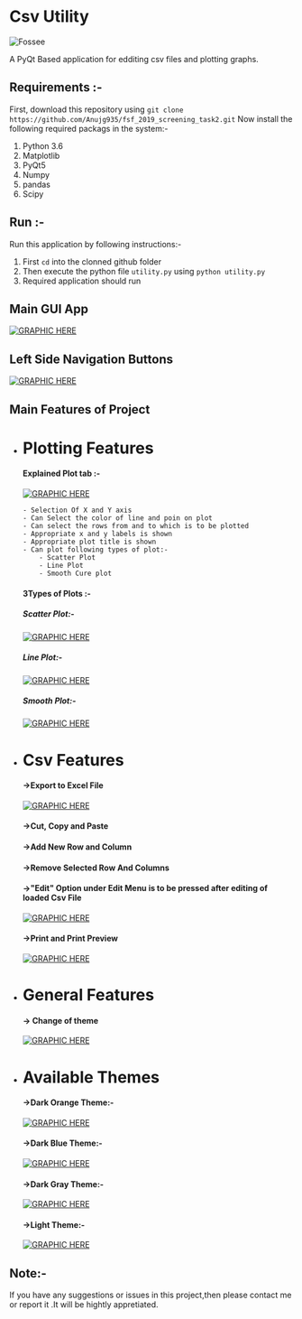 # Csv Utility
<img src="https://fossee.in/sites/all/themes/software_responsive_theme/img/logo.png" alt="Fossee">

A PyQt Based application for edditing csv files and plotting graphs.

## Requirements :-
First, download this repository using `git clone https://github.com/Anujg935/fsf_2019_screening_task2.git`
Now install the following required packags in the system:-
1) Python 3.6
2) Matplotlib
3) PyQt5
4) Numpy
5) pandas
6) Scipy

## Run :-
Run this application by following instructions:-
 1) First `cd` into the clonned github folder
 2) Then execute the python file `utility.py` using `python utility.py`
 3) Required application should run

## Main GUI App
[![GRAPHIC HERE](https://github.com/Anujg935/fsf_2019_screening_task2/blob/master/examples/software.png?raw=true)]()

## Left Side Navigation Buttons
[![GRAPHIC HERE](https://github.com/Anujg935/fsf_2019_screening_task2/blob/master/examples/Navigation_Button.png?raw=true)]()

## Main Features of Project 
  - # Plotting Features
    #### Explained Plot tab :-
      [![GRAPHIC HERE](https://github.com/Anujg935/fsf_2019_screening_task2/blob/master/examples/plotExplained.png?raw=true)]()
      
        - Selection Of X and Y axis
        - Can Select the color of line and poin on plot
        - Can select the rows from and to which is to be plotted
        - Appropriate x and y labels is shown
        - Appropriate plot title is shown
        - Can plot following types of plot:-
            - Scatter Plot
            - Line Plot
            - Smooth Cure plot
            
      #### 3Types of Plots :-
       ##### Scatter Plot:-
       [![GRAPHIC HERE](https://github.com/Anujg935/fsf_2019_screening_task2/blob/master/examples/scatter_plot.PNG?raw=true)]()
       ##### Line Plot:-
       [![GRAPHIC HERE](https://github.com/Anujg935/fsf_2019_screening_task2/blob/master/examples/line_plot.PNG?raw=true)]()
       ##### Smooth Plot:-
       [![GRAPHIC HERE](https://github.com/Anujg935/fsf_2019_screening_task2/blob/master/examples/smooth_plot.PNG?raw=true)]()

  - # Csv Features
      #### ->Export to Excel File
      [![GRAPHIC HERE](https://github.com/Anujg935/fsf_2019_screening_task2/blob/master/examples/excel.png?raw=true)]()
      #### ->Cut, Copy and Paste
      #### ->Add New Row and Column
      #### ->Remove Selected Row And Columns
      #### ->"Edit" Option under Edit Menu is to be pressed after editing of loaded Csv File
      [![GRAPHIC HERE](https://github.com/Anujg935/fsf_2019_screening_task2/blob/master/examples/edit.png?raw=true)]()
      #### ->Print and Print Preview 
      [![GRAPHIC HERE](https://github.com/Anujg935/fsf_2019_screening_task2/blob/master/examples/print.PNG?raw=true)]()
      
      
  - # General Features
      #### -> Change of theme
      [![GRAPHIC HERE](https://github.com/Anujg935/fsf_2019_screening_task2/blob/master/examples/changeTheme.PNG?raw=true)]()

  - # Available Themes
      #### ->Dark Orange Theme:-
      [![GRAPHIC HERE](https://github.com/Anujg935/fsf_2019_screening_task2/blob/master/examples/darkOrange.PNG?raw=true)]()
      #### ->Dark Blue Theme:-
      [![GRAPHIC HERE](https://github.com/Anujg935/fsf_2019_screening_task2/blob/master/examples/darkBlue.PNG?raw=true)]()
      #### ->Dark Gray Theme:-
      [![GRAPHIC HERE](https://github.com/Anujg935/fsf_2019_screening_task2/blob/master/examples/darkGray.PNG?raw=true)]()
      #### ->Light Theme:-
      [![GRAPHIC HERE](https://github.com/Anujg935/fsf_2019_screening_task2/blob/master/examples/LightTheme.PNG?raw=true)]()
      
      
      
## Note:-
If you have any suggestions or issues in this project,then please contact me or report it .It will be hightly appretiated. 
